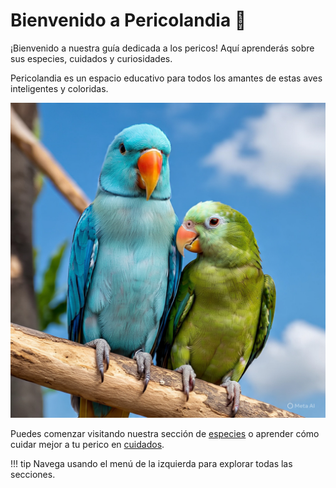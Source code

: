 # Bienvenido a Pericolandia 🦜

¡Bienvenido a nuestra guía dedicada a los pericos! Aquí aprenderás sobre sus especies, cuidados y curiosidades.

Pericolandia es un espacio educativo para todos los amantes de estas aves inteligentes y coloridas.

![Pericos lindos](img/pericos.jpg)

Puedes comenzar visitando nuestra sección de [especies](navegacion/especies.md) o aprender cómo cuidar mejor a tu perico en [cuidados](navegacion/cuidados.md).

!!! tip
Navega usando el menú de la izquierda para explorar todas las secciones.

